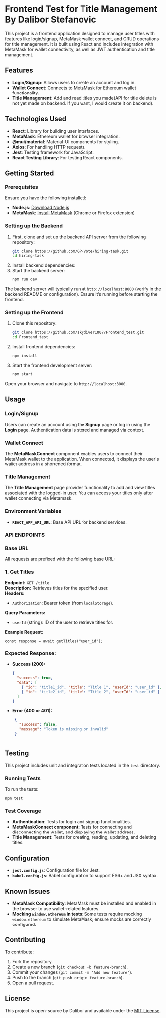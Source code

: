 # Frontend Test for Title Management By Dalibor Stefanovic

This project is a frontend application designed to manage user titles with features like login/signup, MetaMask wallet connect, and CRUD operations for title management. It is built using React and includes integration with MetaMask for wallet connectivity, as well as JWT authentication and title management.

## Features

- **Login/Signup**: Allows users to create an account and log in.
- **Wallet Connect**: Connects to MetaMask for Ethereum wallet functionality.
- **Title Management**: Add and read titles you made(API for title delete is not yet made on backend. If you want, I would create it on backend).

## Technologies Used

- **React**: Library for building user interfaces.
- **MetaMask**: Ethereum wallet for browser integration.
- **@mui/material**: Material-UI components for styling.
- **Axios**: For handling HTTP requests.
- **Jest**: Testing framework for JavaScript.
- **React Testing Library**: For testing React components.

## Getting Started

### Prerequisites

Ensure you have the following installed:

- **Node.js**: [Download Node.js](https://nodejs.org/)
- **MetaMask**: [Install MetaMask](https://metamask.io/) (Chrome or Firefox extension)

### Setting up the Backend

1. First, clone and set up the backend API server from the following repository:
   ```bash
   git clone https://github.com/GP-Vote/hiring-task.git   
   cd hiring-task

2. Install backend dependencies:
3. Start the backend server:
   ```bash
   npm run dev

The backend server will typically run at `http://localhost:8000` (verify in the backend README or configuration). Ensure it’s running before starting the frontend.

### Setting up the Frontend

1. Clone this repository:
   ```bash
   git clone https://github.com/skydiver1007/Frontend_test.git  
   cd Frontend_test

2. Install frontend dependencies:
   ```bash
   npm install

3. Start the frontend development server:
   ```bash
   npm start

Open your browser and navigate to `http://localhost:3000`.

## Usage

### Login/Signup

Users can create an account using the **Signup** page or log in using the **Login** page. Authentication data is stored and managed via context.

### Wallet Connect

The **MetaMaskConnect** component enables users to connect their MetaMask wallet to the application. When connected, it displays the user's wallet address in a shortened format.

### Title Management

The **Title Management** page provides functionality to add and view titles associated with the logged-in user. You can access your titles only after wallet connecting via Metamask.

### Environment Variables

- **`REACT_APP_API_URL`**: Base API URL for backend services.

### API ENDPOINTS

### Base URL
All requests are prefixed with the following base URL:

### 1. Get Titles
**Endpoint:** `GET /title`  
**Description:** Retrieves titles for the specified user.  
**Headers:**  
- `Authorization`: Bearer token (from `localStorage`).

**Query Parameters:**
- `userId` (string): ID of the user to retrieve titles for.

**Example Request:**

`const response = await getTitles("user_id");`
### Expected Response:

- **Success (200):**
  ```json
  {
    "success": true,
    "data": [
      { "id": "title1_id", "title": "Title 1", "userId": "user_id" },
      { "id": "title2_id", "title": "Title 2", "userId": "user_id" }
    ]
  }
- **Error (400 or 401):**
  ```json
   {
     "success": false,
     "message": "Token is missing or invalid"
   }   



## Testing

This project includes unit and integration tests located in the `test` directory.

### Running Tests

To run the tests:  

`npm test`  


### Test Coverage

- **Authentication**: Tests for login and signup functionalities.
- **MetaMaskConnect component**: Tests for connecting and disconnecting the wallet, and displaying the wallet address.
- **Title Management**: Tests for creating, reading, updating, and deleting titles.

## Configuration

- **`jest.config.js`**: Configuration file for Jest.
- **`babel.config.js`**: Babel configuration to support ES6+ and JSX syntax.

## Known Issues

- **MetaMask Compatibility**: MetaMask must be installed and enabled in the browser to use wallet-related features.
- **Mocking `window.ethereum` in tests**: Some tests require mocking `window.ethereum` to simulate MetaMask; ensure mocks are correctly configured.

## Contributing

To contribute:

1. Fork the repository.
2. Create a new branch (`git checkout -b feature-branch`).
3. Commit your changes (`git commit -m 'Add new feature'`).
4. Push to the branch (`git push origin feature-branch`).
5. Open a pull request.

## License

This project is open-source by Dalibor and available under the [MIT License](LICENSE).
